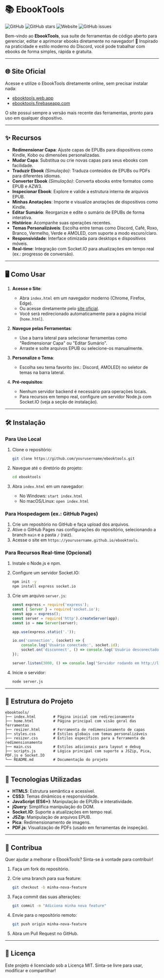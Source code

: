 # 📚 EbookTools

![GitHub](https://img.shields.io/badge/license-MIT-blue.svg)
![GitHub stars](https://img.shields.io/github/stars/Roxo7777/EbookTools)
![Website](https://img.shields.io/badge/EbookTools-Site-4BC422?logo=google-chrome&logoColor=white&labelColor=24292f&style=flat)
![GitHub issues](https://img.shields.io/github/issues/Roxo7777/EbookTools)

Bem-vindo ao **EbookTools**, sua suíte de ferramentas de código aberto para gerenciar, editar e aprimorar ebooks diretamente no navegador! 🚀 Inspirado na praticidade e estilo moderno do Discord, você pode trabalhar com ebooks de forma simples, rápida e gratuita.

---

## 🌐 Site Oficial

Acesse e utilize o EbookTools diretamente online, sem precisar instalar nada:

- [ebooktools.web.app](https://ebooktools.web.app)
- [ebooktools.firebaseapp.com](https://ebooktools.firebaseapp.com)

O site possui sempre a versão mais recente das ferramentas, pronto para uso em qualquer dispositivo.

---

## ✨ Recursos

- **Redimensionar Capa**: Ajuste capas de EPUBs para dispositivos como Kindle, Kobo ou dimensões personalizadas.
- **Mudar Capa**: Substitua ou crie novas capas para seus ebooks com facilidade.
- **Traduzir Ebook** *(Simulação)*: Traduza conteúdos de EPUBs ou PDFs para diferentes idiomas.
- **Converter Ebook** *(Simulação)*: Converta ebooks entre formatos como EPUB e AZW3.
- **Inspecionar Ebook**: Explore e valide a estrutura interna de arquivos EPUB.
- **Minhas Anotações**: Importe e visualize anotações de dispositivos como Kindle.
- **Editar Sumário**: Reorganize e edite o sumário de EPUBs de forma interativa.
- **Histórico**: Acompanhe suas operações recentes.
- **Temas Personalizáveis**: Escolha entre temas como Discord, Café, Roxo, Branco, Vermelho, Verde e AMOLED, com suporte a modo escuro/claro.
- **Responsividade**: Interface otimizada para desktops e dispositivos móveis.
- **Real-time**: Integração com Socket.IO para atualizações em tempo real (ex.: progresso de conversão).

---

## 🖥️ Como Usar

1. **Acesse o Site**:

   - Abra `index.html` em um navegador moderno (Chrome, Firefox, Edge).
   - Ou acesse diretamente pelo [site oficial](https://ebooktools.web.app).
   - Você será redirecionado automaticamente para a página inicial (`home.html`).

2. **Navegue pelas Ferramentas**:

   - Use a barra lateral para selecionar ferramentas como "Redimensionar Capa" ou "Editar Sumário".
   - Arraste e solte arquivos EPUB ou selecione-os manualmente.

3. **Personalize o Tema**:

   - Escolha seu tema favorito (ex.: Discord, AMOLED) no seletor de temas na barra lateral.

4. **Pré-requisitos**:

   - Nenhum servidor backend é necessário para operações locais.
   - Para recursos em tempo real, configure um servidor Node.js com Socket.IO (veja a seção de instalação).

---

## 🛠️ Instalação

### Para Uso Local

1. Clone o repositório:

   ```bash
   git clone https://github.com/yourusername/ebooktools.git
   ```
2. Navegue até o diretório do projeto:

   ```bash
   cd ebooktools
   ```
3. Abra `index.html` em um navegador:
   - No Windows: `start index.html`
   - No macOS/Linux: `open index.html`

### Para Hospedagem (ex.: GitHub Pages)

1. Crie um repositório no GitHub e faça upload dos arquivos.
2. Ative o GitHub Pages nas configurações do repositório, selecionando a branch `main` e a pasta `/` (raiz).
3. Acesse o site em `https://yourusername.github.io/ebooktools`.

### Para Recursos Real-time (Opcional)

1. Instale o Node.js e npm.
2. Configure um servidor Socket.IO:

   ```bash
   npm init -y
   npm install express socket.io
   ```
3. Crie um arquivo `server.js`:

   ```javascript
   const express = require('express');
   const { Server } = require('socket.io');
   const app = express();
   const server = require('http').createServer(app);
   const io = new Server(server);
   
   app.use(express.static('.'));
   
   io.on('connection', (socket) => {
       console.log('Usuário conectado:', socket.id);
       socket.on('disconnect', () => console.log('Usuário desconectado:', socket.id));
   });
   
   server.listen(3000, () => console.log('Servidor rodando em http://localhost:3000'));
   ```
4. Inicie o servidor:

   ```bash
   node server.js
   ```

---

## 📂 Estrutura do Projeto

```plaintext
ebooktools/
├── index.html        # Página inicial com redirecionamento
├── home.html         # Página principal com visão geral das ferramentas
├── resizer.html      # Ferramenta de redimensionamento de capas
├── styles.css        # Estilos globais com temas personalizáveis
├── resizer.css       # Estilos específicos para a ferramenta de redimensionamento
├── main.css          # Estilos adicionais para layout e debug
├── scripts.js        # Lógica principal com suporte a JSZip, Pica, PDF.js e Socket.IO
└── README.md         # Documentação do projeto
```

---

## 🧩 Tecnologias Utilizadas

- **HTML5**: Estrutura semântica e acessível.
- **CSS3**: Temas dinâmicos e responsividade.
- **JavaScript (ES6+)**: Manipulação de EPUBs e interatividade.
- **jQuery**: Simplifica manipulação do DOM.
- **Socket.IO**: Suporte a atualizações em tempo real.
- **JSZip**: Manipulação de arquivos EPUB.
- **Pica**: Redimensionamento de imagens.
- **PDF.js**: Visualização de PDFs (usado em ferramentas de inspeção).

---

## 🌟 Contribua

Quer ajudar a melhorar o EbookTools? Sinta-se à vontade para contribuir!

1. Faça um fork do repositório.
2. Crie uma branch para sua feature:

   ```bash
   git checkout -b minha-nova-feature
   ```
3. Faça commit das suas alterações:

   ```bash
   git commit -m "Adiciona minha nova feature"
   ```
4. Envie para o repositório remoto:

   ```bash
   git push origin minha-nova-feature
   ```
5. Abra um Pull Request no GitHub.

---

## 📜 Licença

Este projeto é licenciado sob a Licença MIT. Sinta-se livre para usar, modificar e compartilhar!
